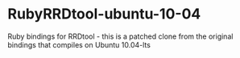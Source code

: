 RubyRRDtool-ubuntu-10-04
========================

Ruby bindings for RRDtool - this is a patched clone from the original bindings that compiles on Ubuntu 10.04-lts